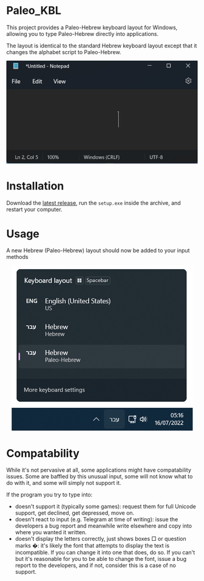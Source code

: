 # Paleo_KBL

This project provides a Paleo-Hebrew keyboard layout for Windows, allowing you to type Paleo-Hebrew directly into applications.

The layout is identical to the standard Hebrew keyboard layout except that it changes the alphabet script to Paleo-Hebrew.

<p align="center"><img alt="Demo" src="phkbl.gif" /></p>

# Installation

Download the [latest release](https://github.com/yehuthi/Paleo_KBL/releases/latest), run the `setup.exe` inside the archive, and restart your computer.

# Usage 

A new Hebrew (Paleo-Hebrew) layout should now be added to your input methods

<p align="center"><img alt="Input Methods" src="languages.png" /></p>

# Compatability

While it's not pervasive at all, some applications might have compatability issues. Some are baffled by this unusual input, some will not know what to do with it, and some will simply not support it.

If the program you try to type into:
- doesn't support it (typically some games): request them for full Unicode support, get declined, get depressed, move on.
- doesn't react to input (e.g. Telegram at time of writing): issue the developers a bug report and meanwhile write elsewhere and copy into where you wanted it written.
- doesn't display the letters correctly, just shows boxes □ or question marks �: it's likely the font that attempts to display the text is incompatible. If you can change it into one that does, do so. If you can't but it's reasonable for you to be able to change the font, issue a bug report to the developers, and if not, consider this is a case of no support.
